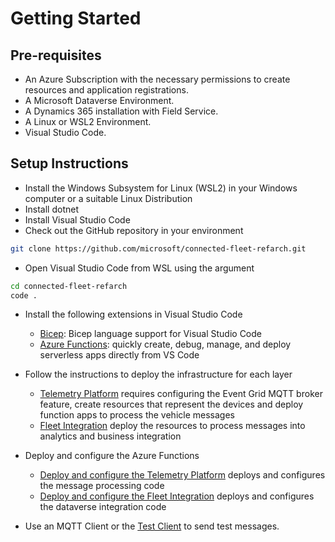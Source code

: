 # Getting Started

## Pre-requisites

- An Azure Subscription with the necessary permissions to create resources and application registrations.
- A Microsoft Dataverse Environment.
- A Dynamics 365 installation with Field Service.
- A Linux or WSL2 Environment.
- Visual Studio Code.

## Setup Instructions

- Install the Windows Subsystem for Linux (WSL2) in your Windows computer or a suitable Linux Distribution
- Install dotnet
- Install Visual Studio Code
- Check out the GitHub repository in your environment

``` bash
git clone https://github.com/microsoft/connected-fleet-refarch.git
```

- Open Visual Studio Code from WSL using the argument

``` bash
cd connected-fleet-refarch
code .
```

- Install the following extensions in Visual Studio Code
  - [Bicep](https://marketplace.visualstudio.com/items?itemName=ms-azuretools.vscode-bicep): Bicep language support for Visual Studio Code
  - [Azure Functions](https://marketplace.visualstudio.com/items?itemName=ms-azuretools.vscode-azurefunctions): quickly create, debug, manage, and deploy serverless apps directly from VS Code
 
- Follow the instructions to deploy the infrastructure for each layer
  - [Telemetry Platform](../infra/deployment/TelemetryPlatform/README.md) requires configuring the Event Grid MQTT broker feature, create resources that represent the devices and deploy function apps to process the vehicle messages
  - [Fleet Integration](../infra/deployment/FleetIntegration/README.md) deploy the resources to process messages into analytics and business integration

- Deploy and configure the Azure Functions
  - [Deploy and configure the Telemetry Platform](../src/TelemetryPlatform/Functions/README.md) deploys and configures the message processing code
  - [Deploy and configure the Fleet Integration](../src/FleetIntegration/Functions/README.md) deploys and configures the dataverse integration code

- Use an MQTT Client or the [Test Client](../src/TestClient/README.md) to send test messages.
